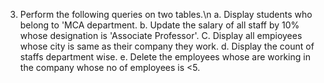 3. Perform the following queries on two tables.\n
a. Display students who belong to 'MCA department.
b. Update the salary of all staff by 10% whose designation is 'Associate Professor'.
C. Display all empioyees whose city is same as their company they work.
d. Display the count of staffs department wise.
e. Delete the employees whose are working in the company whose no of employees is <5.
